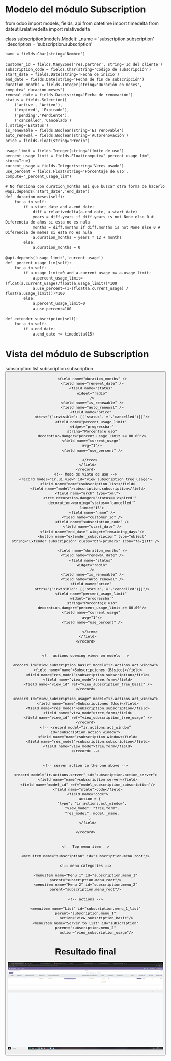 # Modelo del módulo Subscription

from odoo import models, fields, api
from datetime import timedelta
from dateutil.relativedelta import relativedelta

class subscription(models.Model):
    _name = 'subscription.subscription'
    _description = 'subscription.subscription'

    name = fields.Char(string='Nombre')

    customer_id = fields.Many2one('res.partner', string='Id del cliente')
    subscription_code = fields.Char(string='Código de subscripción')
    start_date = fields.Date(string='Fecha de inicio')
    end_date = fields.Date(string='Fecha de fin de subscripción')
    duration_months = fields.Integer(string='Duración en meses', compute="_duracion_meses")  
    renewal_date = fields.Date(string='Fecha de renovación')
    status = fields.Selection([
        ('active', 'Activo'),
        ('expired', 'Expirado'),
        ('pending','Pendiente'),
        ('cancelled','Cancelado')
    ],string='Estatus')
    is_renewable = fields.Boolean(string='Es renovable')
    auto_renewal = fields.Boolean(string='Autorenovación')
    price = fields.Float(string='Precio')

    usage_limit = fields.Integer(string='Límite de uso')
    percent_usage_limit = fields.Float(compute="_percent_usage_lim", store=True)
    current_usage = fields.Integer(string='Veces usado')
    use_percent = fields.Float(string='Porcentaje de uso', compute="_percent_usage_lim")

    # No funciona con duration_months asi que buscar otra forma de hacerlo
    @api.depends('start_date','end_date')
    def _duracion_meses(self):
        for a in self:
            if a.start_date and a.end_date:
                diff = relativedelta(a.end_date, a.start_date)
                years = diff.years if diff.years is not None else 0 # Diferencia de años si esta no es nula
                months = diff.months if diff.months is not None else 0 # Diferencia de memes si esta no es nula
                a.duration_months = years * 12 + months
            else:
                a.duration_months = 0
    
    @api.depends('usage_limit','current_usage')
    def _percent_usage_lim(self):
        for a in self:
            if a.usage_limit>0 and a.current_usage <= a.usage_limit:
                a.percent_usage_limit=(float(a.current_usage)/float(a.usage_limit))*100
                a.use_percent=(1-(float(a.current_usage) / float(a.usage_limit)))*100
            else:
                a.percent_usage_limit=0
                a.use_percent=100
    
    def extender_subscripcion(self):
        for a in self:
            if a.end_date:
                a.end_date += timedelta(15)
                

# Vista del módulo de Subscription
<odoo>
  <data>
    <!-- explicit list view definition -->
    <!-- Modo de vista básico -->
    <record model="ir.ui.view" id="view_subscription_tree_basic">
      <field name="name">subscription list</field>
      <field name="model">subscription.subscription</field>
      <field name="arch" type="xml">
        <tree decoration-danger="status=='expired'"
          decoration-warning="status=='cancelled'"
          limit="15">
          <field name="name" />
          <field name="customer_id" />
          <field name="subscription_code" />
          <field name="start_date" />
          <field name="end_date" widget="remaining_days"/>
          <button name="extender_subscripcion" type="object" string="Extender subscripción" class="btn-primary" icon="fa-gift" />
          
          <field name="duration_months" />
          <field name="renewal_date" />
          <field name="status" 
          widget="radio"
          />
          <field name="is_renewable" />
          <field name="auto_renewal" />
          <field name="price" 
          attrs="{'invisible': [('status','=','cancelled')]}"/>
          <field name="percent_usage_limit" 
          widget="progressbar"
          string="Porcentaje uso"
          decoration-danger="percent_usage_limit >= 80.00"/>
          <field name="current_usage" 
          avg="1"/>
          <field name="use_percent" />
          
        </tree>
      </field>
    </record>
    <!-- Modo de vista de uso -->
    <record model="ir.ui.view" id="view_subscription_tree_usage">
      <field name="name">subscription list</field>
      <field name="model">subscription.subscription</field>
      <field name="arch" type="xml">
        <tree decoration-danger="status=='expired'"
          decoration-warning="status=='cancelled'"
          limit="15">
          <field name="name" />
          <field name="customer_id" />
          <field name="subscription_code" />
          <field name="start_date" />
          <field name="end_date" widget="remaining_days"/>
          <button name="extender_subscripcion" type="object" string="Extender subscripción" class="btn-primary" icon="fa-gift" />
          
          <field name="duration_months" />
          <field name="renewal_date" />
          <field name="status" 
          widget="radio"
          />
          <field name="is_renewable" />
          <field name="auto_renewal" />
          <field name="price" 
          attrs="{'invisible': [('status','=','cancelled')]}"/>
          <field name="percent_usage_limit" 
          widget="progressbar"
          string="Porcentaje uso"
          decoration-danger="percent_usage_limit >= 80.00"/>
          <field name="current_usage" 
          avg="1"/>
          <field name="use_percent" />
          
        </tree>
      </field>
    </record>


    <!-- actions opening views on models -->

    <record id="view_subscription_basic" model="ir.actions.act_window">
      <field name="name">Subscripciones (Básico)</field>
      <field name="res_model">subscription.subscription</field>
      <field name="view_mode">tree,form</field>
      <field name="view_id" ref="view_subscription_tree_basic" />
    </record>

    <record id="view_subscription_usage" model="ir.actions.act_window">
      <field name="name">Subscripciones (Uso)</field>
      <field name="res_model">subscription.subscription</field>
      <field name="view_mode">tree,form</field>
      <field name="view_id" ref="view_subscription_tree_usage" />
    </record>
    <!-- <record model="ir.actions.act_window" id="subscription.action_window">
      <field name="name">subscription window</field>
      <field name="res_model">subscription.subscription</field>
      <field name="view_mode">tree,form</field>
    </record> -->


    <!-- server action to the one above -->

    <record model="ir.actions.server" id="subscription.action_server">
      <field name="name">subscription server</field>
      <field name="model_id" ref="model_subscription_subscription"/>
      <field name="state">code</field>
      <field name="code">
        action = {
          "type": "ir.actions.act_window",
          "view_mode": "tree,form",
          "res_model": model._name,
        }
      </field>
      
    </record>


    <!-- Top menu item -->

    <menuitem name="subscription" id="subscription.menu_root"/>

    <!-- menu categories -->

    <menuitem name="Menu 1" id="subscription.menu_1" parent="subscription.menu_root"/>
    <menuitem name="Menu 2" id="subscription.menu_2" parent="subscription.menu_root"/>

    <!-- actions -->

    <menuitem name="List" id="subscription.menu_1_list" parent="subscription.menu_1"
              action="view_subscription_basic"/>
    <menuitem name="Server to list" id="subscription" parent="subscription.menu_2"
              action="view_subscription_usage"/>

  </data>
</odoo>

# Resultado final
![alt text](image-1.png)